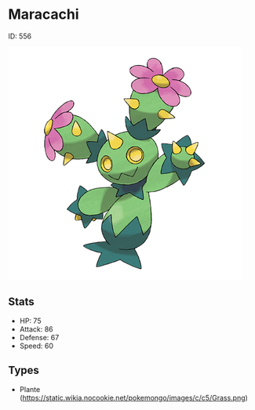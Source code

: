 # Maracachi


ID: 556

![](https://raw.githubusercontent.com/PokeAPI/sprites/master/sprites/pokemon/other/official-artwork/556.png "Maracachi")

## Stats


 - HP: 75
 - Attack: 86
 - Defense: 67
 - Speed: 60

## Types


 - Plante (https://static.wikia.nocookie.net/pokemongo/images/c/c5/Grass.png)
